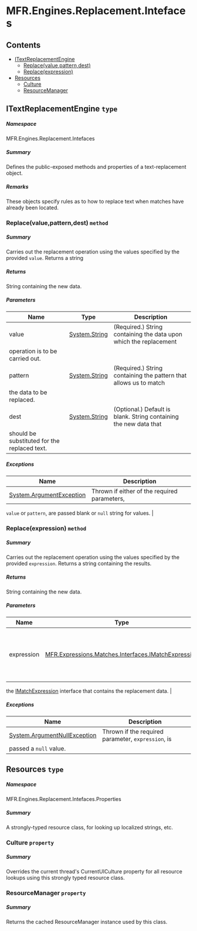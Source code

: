 <a name='assembly'></a>
# MFR.Engines.Replacement.Intefaces

## Contents

- [ITextReplacementEngine](#T-MFR-Engines-Replacement-Intefaces-ITextReplacementEngine 'MFR.Engines.Replacement.Intefaces.ITextReplacementEngine')
  - [Replace(value,pattern,dest)](#M-MFR-Engines-Replacement-Intefaces-ITextReplacementEngine-Replace-System-String,System-String,System-String- 'MFR.Engines.Replacement.Intefaces.ITextReplacementEngine.Replace(System.String,System.String,System.String)')
  - [Replace(expression)](#M-MFR-Engines-Replacement-Intefaces-ITextReplacementEngine-Replace-MFR-Expressions-Matches-Interfaces-IMatchExpression- 'MFR.Engines.Replacement.Intefaces.ITextReplacementEngine.Replace(MFR.Expressions.Matches.Interfaces.IMatchExpression)')
- [Resources](#T-MFR-Engines-Replacement-Intefaces-Properties-Resources 'MFR.Engines.Replacement.Intefaces.Properties.Resources')
  - [Culture](#P-MFR-Engines-Replacement-Intefaces-Properties-Resources-Culture 'MFR.Engines.Replacement.Intefaces.Properties.Resources.Culture')
  - [ResourceManager](#P-MFR-Engines-Replacement-Intefaces-Properties-Resources-ResourceManager 'MFR.Engines.Replacement.Intefaces.Properties.Resources.ResourceManager')

<a name='T-MFR-Engines-Replacement-Intefaces-ITextReplacementEngine'></a>
## ITextReplacementEngine `type`

##### Namespace

MFR.Engines.Replacement.Intefaces

##### Summary

Defines the public-exposed methods and properties of a text-replacement object.

##### Remarks

These objects specify rules as to how to replace text when matches have
already been located.

<a name='M-MFR-Engines-Replacement-Intefaces-ITextReplacementEngine-Replace-System-String,System-String,System-String-'></a>
### Replace(value,pattern,dest) `method`

##### Summary

Carries out the replacement operation using the values specified by
the provided `value`. Returns a string

##### Returns

String containing the new data.

##### Parameters

| Name | Type | Description |
| ---- | ---- | ----------- |
| value | [System.String](http://msdn.microsoft.com/query/dev14.query?appId=Dev14IDEF1&l=EN-US&k=k:System.String 'System.String') | (Required.) String containing the data upon which the replacement
operation is to be carried out. |
| pattern | [System.String](http://msdn.microsoft.com/query/dev14.query?appId=Dev14IDEF1&l=EN-US&k=k:System.String 'System.String') | (Required.) String containing the pattern that allows us to match
the data to be replaced. |
| dest | [System.String](http://msdn.microsoft.com/query/dev14.query?appId=Dev14IDEF1&l=EN-US&k=k:System.String 'System.String') | (Optional.) Default is blank. String containing the new data that
should be substituted for the replaced text. |

##### Exceptions

| Name | Description |
| ---- | ----------- |
| [System.ArgumentException](http://msdn.microsoft.com/query/dev14.query?appId=Dev14IDEF1&l=EN-US&k=k:System.ArgumentException 'System.ArgumentException') | Thrown if either of the required parameters,
`value`
or `pattern`, are passed blank or
`null` string for values. |

<a name='M-MFR-Engines-Replacement-Intefaces-ITextReplacementEngine-Replace-MFR-Expressions-Matches-Interfaces-IMatchExpression-'></a>
### Replace(expression) `method`

##### Summary

Carries out the replacement operation using the values specified by
the provided `expression`. Returns a string
containing the results.

##### Returns

String containing the new data.

##### Parameters

| Name | Type | Description |
| ---- | ---- | ----------- |
| expression | [MFR.Expressions.Matches.Interfaces.IMatchExpression](#T-MFR-Expressions-Matches-Interfaces-IMatchExpression 'MFR.Expressions.Matches.Interfaces.IMatchExpression') | (Required.) Reference to an instance of an object that implements
the [IMatchExpression](#T-MFR-IMatchExpression 'MFR.IMatchExpression')
interface that contains the replacement data. |

##### Exceptions

| Name | Description |
| ---- | ----------- |
| [System.ArgumentNullException](http://msdn.microsoft.com/query/dev14.query?appId=Dev14IDEF1&l=EN-US&k=k:System.ArgumentNullException 'System.ArgumentNullException') | Thrown if the required parameter, `expression`, is
passed a `null` value. |

<a name='T-MFR-Engines-Replacement-Intefaces-Properties-Resources'></a>
## Resources `type`

##### Namespace

MFR.Engines.Replacement.Intefaces.Properties

##### Summary

A strongly-typed resource class, for looking up localized strings, etc.

<a name='P-MFR-Engines-Replacement-Intefaces-Properties-Resources-Culture'></a>
### Culture `property`

##### Summary

Overrides the current thread's CurrentUICulture property for all
  resource lookups using this strongly typed resource class.

<a name='P-MFR-Engines-Replacement-Intefaces-Properties-Resources-ResourceManager'></a>
### ResourceManager `property`

##### Summary

Returns the cached ResourceManager instance used by this class.
